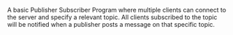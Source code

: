 A basic Publisher Subscriber Program where multiple clients can connect to the server and specify a relevant topic. 
All clients subscribed to the topic will be notified when a publisher posts a message on that specific topic.
